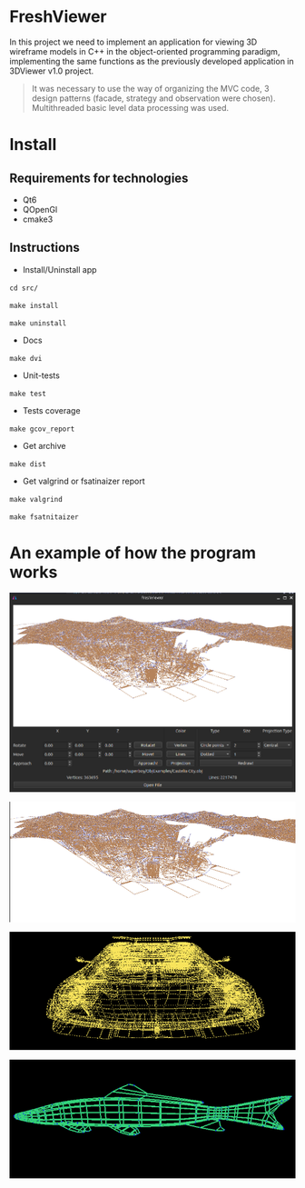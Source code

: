 # FreshViewer
In this project we need to implement an application for viewing 3D wireframe models in C++ in the object-oriented programming paradigm, implementing the same functions as the previously developed application in 3DViewer v1.0 project.

>It was necessary to use the way of organizing the MVC code, 3 design patterns (facade, strategy and observation were chosen). Multithreaded basic level data processing was used.

# Install

## Requirements for technologies

- Qt6 
- QOpenGl
- cmake3

## Instructions

- Install/Uninstall app

`cd src/`

`make install`

`make uninstall`

- Docs

`make dvi`

- Unit-tests

`make test`

- Tests coverage

`make gcov_report`

- Get archive

`make dist`

- Get valgrind or fsatinaizer report

`make valgrind`

`make fsatnitaizer`

# An example of how the program works

![alt text](materials/full_size.png)

![alt text](materials/city.png)

![alt text](materials/koenigssegg.png)

![alt text](materials/fish.png)